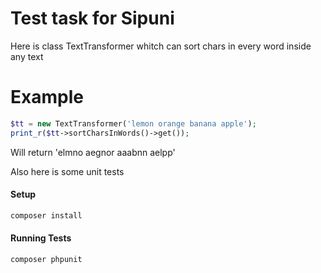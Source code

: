 # Test task for Sipuni 
Here is class TextTransformer whitch can sort chars in every word inside any text

# Example
```php
$tt = new TextTransformer('lemon orange banana apple');
print_r($tt->sortCharsInWords()->get());
```
Will return 'elmno aegnor aaabnn aelpp'

Also here is some unit tests

#### Setup
```bash
composer install
```

#### Running Tests
```shell
composer phpunit
```